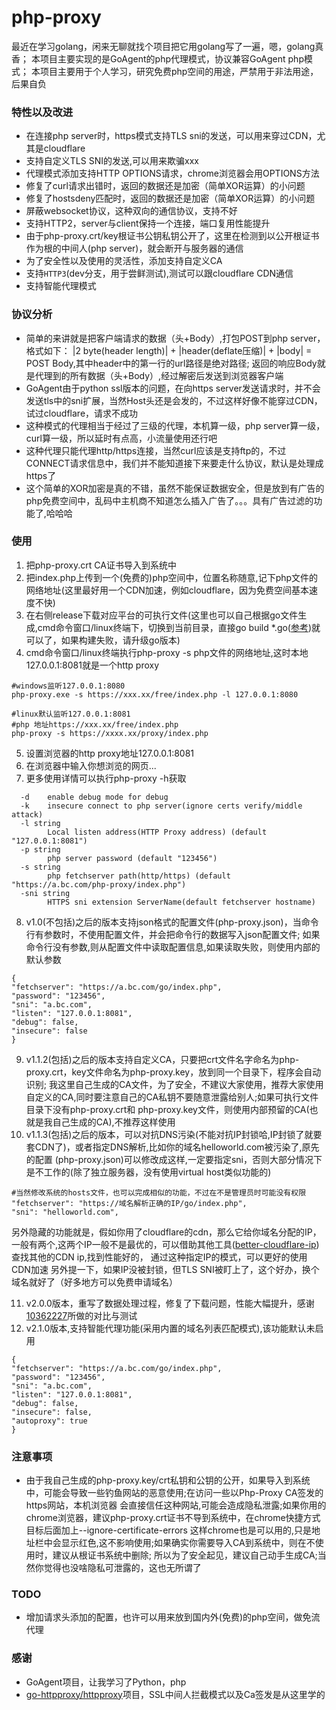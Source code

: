 # php-proxy
最近在学习golang，闲来无聊就找个项目把它用golang写了一遍，嗯，golang真香；
本项目主要实现的是GoAgent的php代理模式，协议兼容GoAgent php模式；
本项目主要用于个人学习，研究免费php空间的用途，严禁用于非法用途，后果自负

### 特性以及改进
- 在连接php server时，https模式支持TLS sni的发送，可以用来穿过CDN，尤其是cloudflare
- 支持自定义TLS SNI的发送,可以用来欺骗xxx
- 代理模式添加支持HTTP OPTIONS请求，chrome浏览器会用OPTIONS方法
- 修复了curl请求出错时，返回的数据还是加密（简单XOR运算）的小问题
- 修复了hostsdeny匹配时，返回的数据还是加密（简单XOR运算）的小问题
- 屏蔽websocket协议，这种双向的通信协议，支持不好
- 支持HTTP2，server与client保持一个连接，端口复用性能提升
- 由于php-proxy.crt/key根证书公钥私钥公开了，这里在检测到以公开根证书作为根的中间人(php server)，就会断开与服务器的通信
- 为了安全性以及使用的灵活性，添加支持自定义CA
- 支持`HTTP3`(dev分支，用于尝鲜测试),测试可以跟cloudflare CDN通信
- 支持智能代理模式

### 协议分析
- 简单的来讲就是把客户端请求的数据（头+Body）,打包POST到php server，格式如下：
|2 byte(header length)| + |header(deflate压缩)| + |body| = POST Body,其中header中的第一行的url路径是绝对路径;
返回的响应Body就是代理到的所有数据（头+Body）,经过解密后发送到浏览器客户端
- GoAgent由于python ssl版本的问题，在向https server发送请求时，并不会发送tls中的sni扩展，当然Host头还是会发的，不过这样好像不能穿过CDN，试过cloudflare，请求不成功
- 这种模式的代理相当于经过了三级的代理，本机算一级，php server算一级，curl算一级，所以延时有点高，小流量使用还行吧
- 这种代理只能代理http/https连接，当然curl应该是支持ftp的，不过CONNECT请求信息中，我们并不能知道接下来要走什么协议，默认是处理成https了
- 这个简单的XOR加密是真的不错，虽然不能保证数据安全，但是放到有广告的php免费空间中，乱码中主机商不知道怎么插入广告了。。。具有广告过滤的功能了,哈哈哈

### 使用
1. 把php-proxy.crt CA证书导入到系统中
2. 把index.php上传到一个(免费的)php空间中，位置名称随意,记下php文件的网络地址(这里最好用一个CDN加速，例如cloudflare，因为免费空间基本速度不快)
3. 在右侧release下载对应平台的可执行文件(这里也可以自己根据go文件生成,cmd命令窗口/linux终端下，切换到当前目录，直接go build \*.go([参考](https://github.com/koalabearguo/php-proxy/wiki))就可以了，如果构建失败，请升级go版本)
4. cmd命令窗口/linux终端执行php-proxy -s php文件的网络地址,这时本地127.0.0.1:8081就是一个http proxy
```
#windows监听127.0.0.1:8080
php-proxy.exe -s https://xxx.xx/free/index.php -l 127.0.0.1:8080

#linux默认监听127.0.0.1:8081
#php 地址https://xxx.xx/free/index.php
php-proxy -s https://xxxx.xx/proxy/index.php
```
5. 设置浏览器的http proxy地址127.0.0.1:8081
6. 在浏览器中输入你想浏览的网页...
7. 更多使用详情可以执行php-proxy -h获取
```
  -d    enable debug mode for debug
  -k    insecure connect to php server(ignore certs verify/middle attack)
  -l string
        Local listen address(HTTP Proxy address) (default "127.0.0.1:8081")
  -p string
        php server password (default "123456")
  -s string
        php fetchserver path(http/https) (default "https://a.bc.com/php-proxy/index.php")
  -sni string
        HTTPS sni extension ServerName(default fetchserver hostname)
```
8. v1.0(不包括)之后的版本支持json格式的配置文件(php-proxy.json)，当命令行有参数时，不使用配置文件，并会把命令行的数据写入json配置文件;
如果命令行没有参数,则从配置文件中读取配置信息,如果读取失败，则使用内部的默认参数
```
{
"fetchserver": "https://a.bc.com/go/index.php",
"password": "123456",
"sni": "a.bc.com",
"listen": "127.0.0.1:8081",
"debug": false,
"insecure": false
}

```
9. v1.1.2(包括)之后的版本支持自定义CA，只要把crt文件名字命名为php-proxy.crt，key文件命名为php-proxy.key，放到同一个目录下，程序会自动识别;
我这里自己生成的CA文件，为了安全，不建议大家使用，推荐大家使用自定义的CA,同时要注意自己的CA私钥不要随意泄露给别人;如果可执行文件目录下没有php-proxy.crt和
php-proxy.key文件，则使用内部预留的CA(也就是我自己生成的CA),不推荐这样使用
10. v1.1.3(包括)之后的版本，可以对抗DNS污染(不能对抗IP封锁哈,IP封锁了就要套CDN了)，或者指定DNS解析,比如你的域名helloworld.com被污染了,原先的配置
(php-proxy.json)可以修改成这样,一定要指定sni，否则大部分情况下是不工作的(除了独立服务器，没有使用virtual host类似功能的)
```
#当然修改系统的hosts文件，也可以完成相似的功能，不过在不是管理员时可能没有权限
"fetchserver": "https://域名解析正确的IP/go/index.php",
"sni": "helloworld.com",
```
另外隐藏的功能就是，假如你用了cloudflare的cdn，那么它给你域名分配的IP，一般有两个,这两个IP一般不是最优的，可以借助其他工具([better-cloudflare-ip](https://github.com/badafans/better-cloudflare-ip))查找其他的CDN ip,找到性能好的，
通过这种指定IP的模式，可以更好的使用CDN加速
另外提一下，如果IP没被封锁，但TLS SNI被盯上了，这个好办，换个域名就好了（好多地方可以免费申请域名）

11. v2.0.0版本，重写了数据处理过程，修复了下载问题，性能大幅提升，感谢[10362227](https://github.com/10362227)所做的对比与测试
12. v2.1.0版本,支持智能代理功能(采用内置的域名列表匹配模式),该功能默认未启用
```
{
"fetchserver": "https://a.bc.com/go/index.php",
"password": "123456",
"sni": "a.bc.com",
"listen": "127.0.0.1:8081",
"debug": false,
"insecure": false,
"autoproxy": true
}
```
### 注意事项
- 由于我自己生成的php-proxy.key/crt私钥和公钥的公开，如果导入到系统中，可能会导致一些钓鱼网站的恶意使用;在访问一些以Php-Proxy CA签发的https网站，本机浏览器
会直接信任这种网站,可能会造成隐私泄露;如果你用的chrome浏览器，建议php-proxy.crt证书不导到系统中，在chrome快捷方式目标后面加上--ignore-certificate-errors
这样chrome也是可以用的,只是地址栏中会显示红色,这不影响使用;如果确实你需要导入CA到系统中，则在不使用时，建议从根证书系统中删除;
所以为了安全起见，建议自己动手生成CA;当然你觉得也没啥隐私可泄露的，这也无所谓了

### TODO
- 增加请求头添加的配置，也许可以用来放到国内外(免费)的php空间，做免流代理

### 感谢
- GoAgent项目，让我学习了Python，php
- [go-httpproxy/httpproxy](https://github.com/go-httpproxy/httpproxy)项目，SSL中间人拦截模式以及Ca签发是从这里学的
